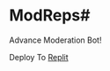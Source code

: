 # ModReps#

Advance Moderation Bot!

Deploy To  [Replit](https://replit.com/@sail281/Advance-Moderation?v=1)
